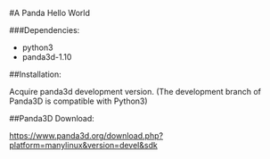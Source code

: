 #A Panda Hello World

###Dependencies:

+ python3
+ panda3d-1.10


##Installation:

Acquire panda3d development version. (The development branch of Panda3D is compatible with Python3)

##Panda3D Download:

https://www.panda3d.org/download.php?platform=manylinux&version=devel&sdk
